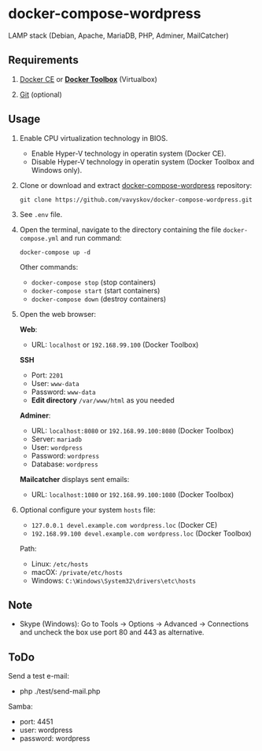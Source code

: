 # docker-compose-wordpress

LAMP stack (Debian, Apache, MariaDB, PHP, Adminer, MailCatcher)

## Requirements
1. [Docker CE](https://download.docker.com?target=_blank) or [**Docker Toolbox**](https://github.com/docker/toolbox/releases/?target=_blank) (Virtualbox)

1. [Git](https://git-scm.com/?target=_blank) (optional)

## Usage

1. Enable CPU virtualization technology in BIOS.

    - Enable Hyper-V technology in operatin system (Docker CE).
    - Disable Hyper-V technology in operatin system (Docker Toolbox and Windows only).
      
1. Clone or download and extract [docker-compose-wordpress](https://github.com/vavyskov/docker-compose-wordpress/archive/master.zip?target=_blank) repository:
        
       git clone https://github.com/vavyskov/docker-compose-wordpress.git

1. See `.env` file.

1. Open the terminal, navigate to the directory containing the file `docker-compose.yml` and run command:

       docker-compose up -d
             
    Other commands:
    
    - `docker-compose stop` (stop containers)
    - `docker-compose start` (start containers)
    - `docker-compose down` (destroy containers)
    
1. Open the web browser:

    **Web**:
    - URL: `localhost` or `192.168.99.100` (Docker Toolbox)
    
    **SSH**
    - Port: `2201`
    - User: `www-data`
    - Password: `www-data`
    - **Edit directory** `/var/www/html` as you needed

    **Adminer**:
    - URL: `localhost:8080` or `192.168.99.100:8080` (Docker Toolbox)
    - Server: `mariadb`
	- User: `wordpress`
	- Password: `wordpress`
	- Database: `wordpress`
	
	**Mailcatcher** displays sent emails:
	- URL: `localhost:1080` or `192.168.99.100:1080` (Docker Toolbox)

1. Optional configure your system `hosts` file:

	- `127.0.0.1 devel.example.com wordpress.loc` (Docker CE)
	- `192.168.99.100 devel.example.com wordpress.loc` (Docker Toolbox)

	Path:
    - Linux: `/etc/hosts`
	- macOX: `/private/etc/hosts`
	- Windows: `C:\Windows\System32\drivers\etc\hosts`

## Note

- Skype (Windows): Go to Tools → Options → Advanced → Connections and uncheck the box use port 80 and 443 as alternative.

## ToDo

Send a test e-mail:
- php ./test/send-mail.php

Samba:
- port: 4451
- user: wordpress
- password: wordpress

